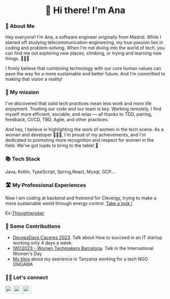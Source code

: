 <h1 align="center">👋 Hi there! I'm Ana </h1>


### 🚀 About Me
Hey everyone! I'm Ana, a software engineer originally from Madrid. While I started off studying telecommunication engineering, my true passion lies in coding and problem-solving. When I'm not diving into the world of tech, you can find me out exploring new places, climbing, or trying and learning new things. 🧗🏼‍♀️

I firmly believe that combining technology with our core human values can pave the way for a more sustainable and better future. And I'm committed to making that vision a reality!

### 🌱 My mission
I've discovered that solid tech practices mean less work and more life enjoyment. Trusting our code and our team is key. Working remotely, I find myself more efficient, sociable, and relax — all thanks to TDD, pairing, feedback, CI/CD, TBD, Agile, and other practices.

And hey, I believe in highlighting the work of women in the tech scene. As a woman and developer 👩🏽‍💻, I'm proud of my achievements, and I'm dedicated to promoting more recognition and respect for women in the field. We've got loads to bring to the table! 💜

### 📚 Tech Stack
Java, Kotlin, TypeScript, Spring,React, Mysql, GCP...


### 🛣️ My Professional Experiences 
Now I am coding at backend and frotnend for Clevergy, trying to make a more sustainable world through energy control. [Take a look !](https://www.clever.gy/)

Ex-[Thoughtwroker](https://www.thoughtworks.com/)

### 📢 Some Contributions
- [DevopsDays Cáceres 2023](https://www.linkedin.com/posts/devopsdayscc_devopsdays-devopsdayscc23-devops-activity-7046934791903997952-tcUN?utm_source=share&utm_medium=member_desktop). Talk about How to succeed in an IT startup working only 4 days a week.
- [IWD2023 - Women Techmakers Barcelona](https://www.linkedin.com/posts/women-techmakers-barcelona_iwd2023-barcelona-wtmdaretobe-activity-7039341994053152768-4plt?utm_source=share&utm_medium=member_desktop). Talk in the International Women's Day
- [My blog](https://anaentanzania.wordpress.com/) about my exerience in Tanzania working for a tech NGO ONGAWA

### 🤙🏼 Let's connect
<a href="https://www.linkedin.com/in/anajv/">
  <img align="left" width="24px" src="https://cdn.simpleicons.org/linkedin"  />
</a>
<a href="https://twitter.com/AnaJValbu">
  <img align="left" width="26px" src="https://cdn.simpleicons.org/twitter" />
</a>
<a href="mailto:ana.jimenez.valbuena@gmail.com">
  <img align="left" width="26px" src="https://cdn.simpleicons.org/gmail" />
</a>

<br />
